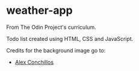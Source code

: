 # weather-app

From The Odin Project's curriculum.

Todo list created using HTML, CSS and JavaScript.

Credits for the background image go to:

- [Alex Conchillos](https://www.pexels.com/photo/dark-night-sky-with-bright-stars-3745234/)
